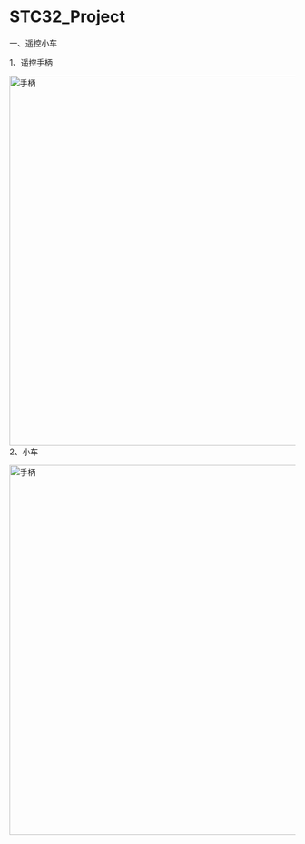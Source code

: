 # STC32_Project
一、遥控小车

1、遥控手柄


<img src="https://github.com/MOMINGXX/Picture/blob/main/IMG_20230310_213929.jpg" width="800" height="650" alt="手柄"/><br/>
2、小车

<img src="https://github.com/MOMINGXX/Picture/blob/main/IMG_20230310_213952.jpg" width="800" height="650" alt="手柄"/><br/>
